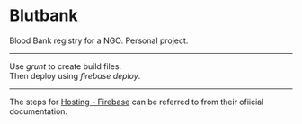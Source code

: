 # Blutbank
Blood Bank registry for a NGO. Personal project.
* * *

Use *grunt* to create build files.<br>
Then deploy using *firebase deploy*.
* * *

The steps for [Hosting - Firebase](https://www.firebase.com/docs/hosting/) can be referred to from their ofiicial documentation.

